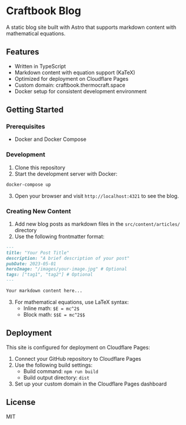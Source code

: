 # Craftbook Blog

A static blog site built with Astro that supports markdown content with mathematical equations.

## Features

- Written in TypeScript
- Markdown content with equation support (KaTeX)
- Optimized for deployment on Cloudflare Pages
- Custom domain: craftbook.thermocraft.space
- Docker setup for consistent development environment

## Getting Started

### Prerequisites

- Docker and Docker Compose

### Development

1. Clone this repository
2. Start the development server with Docker:

```bash
docker-compose up
```

3. Open your browser and visit `http://localhost:4321` to see the blog.

### Creating New Content

1. Add new blog posts as markdown files in the `src/content/articles/` directory
2. Use the following frontmatter format:

```markdown
---
title: "Your Post Title"
description: "A brief description of your post"
pubDate: 2023-05-01
heroImage: "/images/your-image.jpg" # Optional
tags: ["tag1", "tag2"] # Optional
---

Your markdown content here...
```

3. For mathematical equations, use LaTeX syntax:
   - Inline math: `$E = mc^2$`
   - Block math: `$$E = mc^2$$`

## Deployment

This site is configured for deployment on Cloudflare Pages:

1. Connect your GitHub repository to Cloudflare Pages
2. Use the following build settings:
   - Build command: `npm run build`
   - Build output directory: `dist`
3. Set up your custom domain in the Cloudflare Pages dashboard

## License

MIT